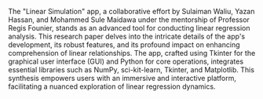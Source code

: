 The "Linear Simulation" app, a collaborative effort by Sulaiman Waliu, Yazan Hassan, and Mohammed Sule Maidawa under the mentorship of Professor Regis Founier, stands as an advanced tool for conducting linear regression analysis. This research paper delves into the intricate details of the app's development, its robust features, and its profound impact on enhancing comprehension of linear relationships. The app, crafted using Tkinter for the graphical user interface (GUI) and Python for core operations, integrates essential libraries such as NumPy, sci-kit-learn, Tkinter, and Matplotlib. This synthesis empowers users with an immersive and interactive platform, facilitating a nuanced exploration of linear regression dynamics.
